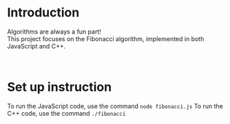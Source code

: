 # Introduction

Algorithms are always a fun part!<br>
This project focuses on the Fibonacci algorithm, implemented in both JavaScript and C++.

<br>

# Set up instruction

To run the JavaScript code, use the command `node fibonacci.js`
To run the C++ code, use the command `./fibonacci`
